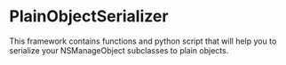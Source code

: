 # PlainObjectSerializer
This framework contains functions and python script that will help you to serialize your NSManageObject subclasses to plain objects.
